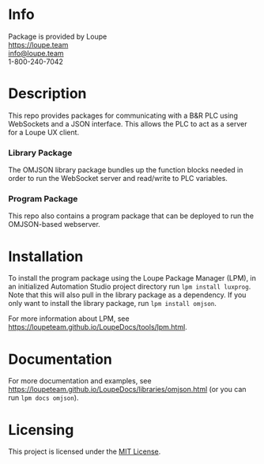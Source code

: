 # Info
Package is provided by Loupe  
https://loupe.team  
info@loupe.team  
1-800-240-7042  

# Description

This repo provides packages for communicating with a B&R PLC using WebSockets and a JSON interface. This allows the PLC to act as a server for a Loupe UX client. 

### Library Package
The OMJSON library package bundles up the function blocks needed in order to run the WebSocket server and read/write to PLC variables.  

### Program Package
This repo also contains a program package that can be deployed to run the OMJSON-based webserver.

# Installation

To install the program package using the Loupe Package Manager (LPM), in an initialized Automation Studio project directory run `lpm install luxprog`. Note that this will also pull in the library package as a dependency. 
If you only want to install the library package, run `lpm install omjson`. 

For more information about LPM, see https://loupeteam.github.io/LoupeDocs/tools/lpm.html.

# Documentation
For more documentation and examples, see https://loupeteam.github.io/LoupeDocs/libraries/omjson.html (or you can run `lpm docs omjson`).

# Licensing

This project is licensed under the [MIT License](LICENSE).